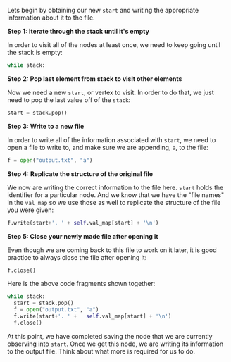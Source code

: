 <!---title{print_ordered_file_structure() Function Part 2 Explained}--->

<!--badges={Python:18,Algorithms:18}-->

<!--concepts={directedGraphs, introToGraphs, useOfGraphs, Depth First Search (DFS), Stack Manipulation}-->

Lets begin by obtaining our new `start` and writing the appropriate information about it to the file. 

**Step 1: Iterate through the stack until it's empty**

In order to visit all of the nodes at least once, we need to keep going until the stack is empty:

```python
while stack: 
```
**Step 2: Pop last element from stack to visit other elements**

Now we need a new `start`, or vertex to visit. In order to do that, we just need to pop the last value off of the `stack`:

```python
start = stack.pop()
```
**Step 3: Write to a new file**

In order to write all of the information associated with `start`, we need to open a file to write to, and make sure we are appending, `a`, to the file:

```python
f = open("output.txt", "a")
```
**Step 4: Replicate the structure of the original file**

We now are writing the correct information to the file here. `start` holds the identifier for a particular node. And we know that we have the "file names" in the `val_map` so we use those as well to replicate the structure of the file you were given:

```python
f.write(start+'. ' + self.val_map[start] + '\n')
```
**Step 5: Close your newly made file after opening it**

Even though we are coming back to this file to work on it later, it is good practice to always close the file after opening it:

```python
f.close()
```

Here is the above code fragments shown together:

```python
while stack:
  start = stack.pop()
  f = open("output.txt", "a")
  f.write(start+'. ' +   self.val_map[start] + '\n')
  f.close()
```

At this point, we have completed saving the node that we are currently observing into `start`. Once we get this node, we are writing its information to the output file. Think about what more is required for us to do. 